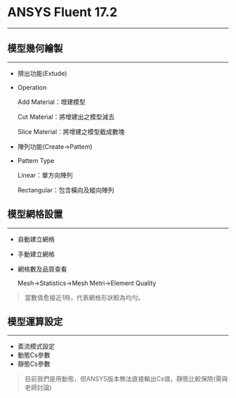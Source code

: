 # ANSYS Fluent 17.2
---
## 模型幾何繪製
---
- 擠出功能(Extude)
- Operation

  Add Material：增建模型
  
  Cut Material：將增建出之模型減去
  
  Slice Material：將增建之模型截成數塊

- 陣列功能(Create→Pattem)
- Pattem Type

  Linear：單方向陣列
  
  Rectangular：包含橫向及縱向陣列

## 模型網格設置
---
- 自動建立網格
- 手動建立網格
- 網格數及品質查看
  
  Mesh→Statistics→Mesh Metri→Element Quality

 >當數值愈接近1時，代表網格形狀較為均勻。

## 模型運算設定
---
- 紊流模式設定
- 動態Cs參數
- 靜態Cs參數
>目前我們是用動態，但ANSYS版本無法直接輸出Cs值，靜態比較保險(需與老師討論)
